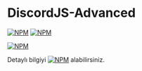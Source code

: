 # DiscordJS-Advanced

[![NPM](https://img.shields.io/npm/v/discordjs-advanced.svg?maxAge=3600)](https://npmjs.com/package/discordjs-advanced/)
[![NPM](https://img.shields.io/npm/dt/discordjs-advanced.svg?maxAge=3600)](https://npmjs.com/package/discordjs-advanced/)

[![NPM](https://nodei.co/npm/discordjs-advanced.png?downloads=true&downloadRank=true&stars=true)](https://npmjs.com/package/discordjs-advanced/)

Detaylı bilgiyi [![NPM](buradan)](https://discordjs-advanced.github.io/) alabilirsiniz.
